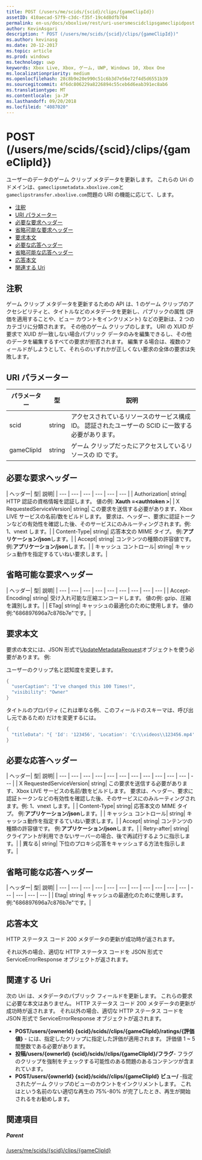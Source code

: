 ```yaml
---
title: POST (/users/me/scids/{scid}/clips/{gameClipId})
assetID: 410aecad-57f9-c3dc-f35f-19c4d8dfb704
permalink: en-us/docs/xboxlive/rest/uri-usersmescidclipsgameclipidpost.html
author: KevinAsgari
description: " POST (/users/me/scids/{scid}/clips/{gameClipId})"
ms.author: kevinasg
ms.date: 20-12-2017
ms.topic: article
ms.prod: windows
ms.technology: uwp
keywords: Xbox Live, Xbox, ゲーム, UWP, Windows 10, Xbox One
ms.localizationpriority: medium
ms.openlocfilehash: 28c8b9e20e990c51c6b3d7e56e72f4d5d6551b39
ms.sourcegitcommit: 4f6dc806229a8226894c55ceb6d6eab391ec8ab6
ms.translationtype: MT
ms.contentlocale: ja-JP
ms.lasthandoff: 09/20/2018
ms.locfileid: "4087020"
---
```

# <a name="post-usersmescidsscidclipsgameclipid"></a>POST (/users/me/scids/{scid}/clips/{gameClipId})
ユーザーのデータのゲーム クリップ メタデータを更新します。 これらの Uri のドメインは、`gameclipsmetadata.xboxlive.com`と`gameclipstransfer.xboxlive.com`問題の URI の機能に応じて、します。
 
  * [注釈](#ID4EX)
  * [URI パラメーター](#ID4EAB)
  * [必要な要求ヘッダー](#ID4ELB)
  * [省略可能な要求ヘッダー](#ID4EXD)
  * [要求本文](#ID4EAF)
  * [必要な応答ヘッダー](#ID4EVF)
  * [省略可能な応答ヘッダー](#ID4EJAAC)
  * [応答本文](#ID4EJBAC)
  * [関連する Uri](#ID4EWBAC)
 
<a id="ID4EX"></a>

 
## <a name="remarks"></a>注釈
 
ゲーム クリップ メタデータを更新するための API は、1 のゲーム クリップのアクセシビリティと、タイトルなどのメタデータを更新し、パブリックの属性 (評価を適用することや、ビュー カウントをインクリメント) などの更新は、2 つのカテゴリに分類されます。 その他のゲーム クリップのします。 URI の XUID が要求で XUID が一致しない場合パブリック データのみを編集できるし、その他のデータを編集するすべての要求が拒否されます。 編集する場合は、複数のフィールドがしようとして、それらのいずれかが正しくない要求の全体の要求は失敗します。
  
<a id="ID4EAB"></a>

 
## <a name="uri-parameters"></a>URI パラメーター
 
| パラメーター| 型| 説明| 
| --- | --- | --- | 
| scid| string| アクセスされているリソースのサービス構成 ID。 認証されたユーザーの SCID に一致する必要があります。| 
| gameClipId| string| ゲーム クリップだったにアクセスしているリソースの ID です。| 
  
<a id="ID4ELB"></a>

 
## <a name="required-request-headers"></a>必要な要求ヘッダー
 
| ヘッダー| 型| 説明| 
| --- | --- | --- | --- | --- | --- | 
| Authorization| string| HTTP 認証の資格情報を認証します。 値の例: <b>Xauth =&lt;authtoken ></b>| 
| X RequestedServiceVersion| string| この要求を送信する必要があります、Xbox LIVE サービスの名前/数をビルドします。 要求は、ヘッダー、要求に認証トークンなどの有効性を確認した後、そのサービスにのみルーティングされます。例: 1、vnext します。| 
| Content-Type| string| 応答本文の MIME タイプ。 例:<b>アプリケーション/json</b>します。| 
| Accept| string| コンテンツの種類の許容値です。 例:<b>アプリケーション/json</b>します。| 
| キャッシュ コントロール| string| キャッシュ動作を指定するていねい要求します。| 
  
<a id="ID4EXD"></a>

 
## <a name="optional-request-headers"></a>省略可能な要求ヘッダー
 
| ヘッダー| 型| 説明| 
| --- | --- | --- | --- | --- | --- | --- | --- | --- | 
| Accept-Encoding| string| 受け入れ可能な圧縮エンコードします。 値の例: gzip、圧縮を識別します。| 
| ETag| string| キャッシュの最適化のために使用します。 値の例:"686897696a7c876b7e"です。| 
  
<a id="ID4EAF"></a>

 
## <a name="request-body"></a>要求本文
 
要求の本文には、JSON 形式で[UpdateMetadataRequest](../../json/json-updatemetadatarequest.md)オブジェクトを使う必要があります。 例:
 
ユーザーのクリップ名と認知度を変更します。
 

```cpp
{
  "userCaption": "I've changed this 100 Times!",
  "visibility": "Owner"
}

```

 
タイトルのプロパティ (これは単なる例、このフィールドのスキーマは、呼び出し元であるため) だけを変更するには。
 

```cpp
{
  "titleData": "{ 'Id': '123456', 'Location': 'C:\\videos\\123456.mp4' }"
}

```

  
<a id="ID4EVF"></a>

 
## <a name="required-response-headers"></a>必要な応答ヘッダー
 
| ヘッダー| 型| 説明| 
| --- | --- | --- | --- | --- | --- | --- | --- | --- | --- | --- | --- | 
| X RequestedServiceVersion| string| この要求を送信する必要があります、Xbox LIVE サービスの名前/数をビルドします。 要求は、ヘッダー、要求に認証トークンなどの有効性を確認した後、そのサービスにのみルーティングされます。例: 1、vnext します。| 
| Content-Type| string| 応答本文の MIME タイプ。 例:<b>アプリケーション/json</b>します。| 
| キャッシュ コントロール| string| キャッシュ動作を指定するていねい要求します。| 
| Accept| string| コンテンツの種類の許容値です。 例:<b>アプリケーション/json</b>します。| 
| Retry-after| string| クライアントが利用できないサーバーの場合、後で再試行するように指示します。| 
| 異なる| string| 下位のプロキシ応答をキャッシュする方法を指示します。| 
  
<a id="ID4EJAAC"></a>

 
## <a name="optional-response-headers"></a>省略可能な応答ヘッダー
 
| ヘッダー| 型| 説明| 
| --- | --- | --- | --- | --- | --- | --- | --- | --- | --- | --- | --- | --- | --- | --- | 
| Etag| string| キャッシュの最適化のために使用します。 例:"686897696a7c876b7e"です。| 
  
<a id="ID4EJBAC"></a>

 
## <a name="response-body"></a>応答本文
 
HTTP ステータス コード 200 メタデータの更新が成功時が返されます。
 
それ以外の場合、適切な HTTP ステータス コードを JSON 形式で ServiceErrorResponse オブジェクトが返されます。
  
<a id="ID4EWBAC"></a>

 
## <a name="related-uris"></a>関連する Uri
 
次の Uri は、メタデータのパブリック フィールドを更新します。 これらの要求に必要な本文はありません。 HTTP ステータス コード 200 メタデータの更新が成功時が返されます。 それ以外の場合、適切な HTTP ステータス コードを JSON 形式で ServiceErrorResponse オブジェクトが返されます。
 
   * **POST/users/{ownerId} {scid}/scids//clips/{gameClipId}/ratings/{評価値}** - には、指定したクリップに指定した評価が適用されます。 評価値 1 ~ 5 間整数である必要があります。
   * **投稿/users/{ownerId} {scid}/scids//clips/{gameClipId}/フラグ**- フラグのクリップを強制をチェックする可能性のある問題のあるコンテンツが含まれています。
   * **POST/users/{ownerId} {scid}/scids//clips/{gameClipId} ビュー/** -指定されたゲーム クリップのビューのカウントをインクリメントします。 これはという名前のない適切な再生の 75%-80% が完了したとき、再生が開始されるをお勧めします。
   
<a id="ID4EMCAC"></a>

 
## <a name="see-also"></a>関連項目
 
<a id="ID4EOCAC"></a>

 
##### <a name="parent"></a>Parent 

[/users/me/scids/{scid}/clips/{gameClipId}](uri-usersmescidclipsgameclipid.md)

   